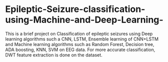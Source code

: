# Epileptic-Seizure-classification-using-Machine-and-Deep-Learning-
This is a brief project on Classification of epileptic seizures using Deep learning algorithms such a CNN, LSTM, Ensemble learning of CNN+LSTM and Machine learning algorithms such as Random Forest, Decision tree, ADA boosting, KNN, SVM on EEG data. For more accurate classification, DWT feature extraction is done on the dataset.
